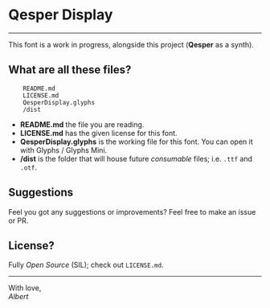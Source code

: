 # Qesper Display
---
This font is a work in progress, alongside this project (**Qesper** as a synth).

## What are all these files?
```
    README.md
    LICENSE.md
    QesperDisplay.glyphs
    /dist
```

- **README.md**
the file you are reading.
- **LICENSE.md**
has the given license for this font.
- **QesperDisplay.glyphs**
is the working file for this font. You can open it with Glyphs / Glyphs Mini.
- **/dist**
is the folder that will house future _consumable_ files; i.e. `.ttf` and `.otf`.

## Suggestions
Feel you got any suggestions or improvements? Feel free to make an issue or PR.

## License?
Fully _Open Source_ (SIL); check out `LICENSE.md`.


---
With love,\
_Albert_
